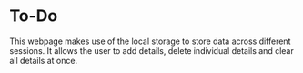 # To-Do
This webpage makes use of the local storage to store data across different sessions. It allows the user to add details, delete individual
details and clear all details at once.
